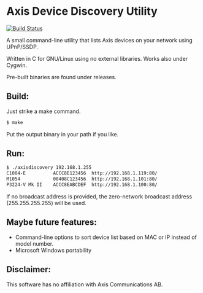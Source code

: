 Axis Device Discovery Utility
=========================================

[![Build Status](https://travis-ci.org/johanfagerstroem/axisdiscovery.svg?branch=master)](https://travis-ci.org/johanfagerstroem/axisdiscovery)

A small command-line utility that lists Axis devices on your network using
UPnP/SSDP.

Written in C for GNU/Linux using no external libraries. Works also under
Cygwin.

Pre-built binaries are found under releases.

Build:
------
Just strike a make command.
```sh
$ make
```
Put the output binary in your path if you like.

Run:
----
```sh
$ ./axisdiscovery 192.168.1.255
C1004-E          ACCC8E123456  http://192.168.1.119:80/
M1054            00408C123456  http://192.168.1.101:80/
P3224-V Mk II    ACCC8EABCDEF  http://192.168.1.100:80/
```
If no broadcast address is provided, the zero-network broadcast address
(255.255.255.255) will be used.

Maybe future features:
----------------------
* Command-line options to sort device list based on MAC or IP instead of model
  number.
* Microsoft Windows portability

Disclaimer:
-----------
This software has no affiliation with Axis Communications AB.
